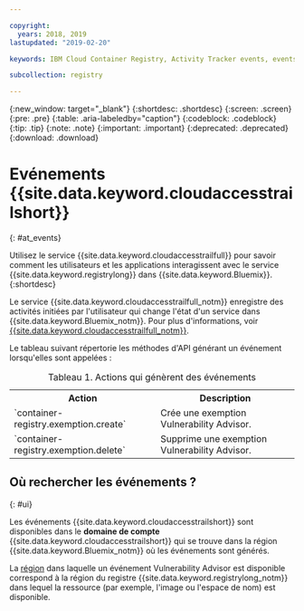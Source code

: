 ```yaml
---

copyright:
  years: 2018, 2019
lastupdated: "2019-02-20"

keywords: IBM Cloud Container Registry, Activity Tracker events, events

subcollection: registry

---
```


{:new_window: target="_blank"}
{:shortdesc: .shortdesc}
{:screen: .screen}
{:pre: .pre}
{:table: .aria-labeledby="caption"}
{:codeblock: .codeblock}
{:tip: .tip}
{:note: .note}
{:important: .important}
{:deprecated: .deprecated}
{:download: .download}

# Evénements {{site.data.keyword.cloudaccesstrailshort}}
{: #at_events}

Utilisez le service {{site.data.keyword.cloudaccesstrailfull}} pour savoir comment les utilisateurs et les applications interagissent avec le service {{site.data.keyword.registrylong}} dans {{site.data.keyword.Bluemix}}.
{:shortdesc}

Le service {{site.data.keyword.cloudaccesstrailfull_notm}} enregistre des activités initiées par l'utilisateur qui change l'état d'un service dans {{site.data.keyword.Bluemix_notm}}.
Pour plus d'informations, voir [{{site.data.keyword.cloudaccesstrailfull_notm}}](/docs/services/cloud-activity-tracker/index.html#getting-started-with-cla).

Le tableau suivant répertorie les méthodes d'API générant un événement lorsqu'elles sont appelées :

<table>
  <caption>Tableau 1. Actions qui génèrent des événements</caption>
  <tr>
    <th>Action</th>
	  <th>Description</th>
  </tr>
  <tr>
    <td>`container-registry.exemption.create`</td>
	  <td>Crée une exemption Vulnerability Advisor.</td>
  </tr>
  <tr>
    <td>`container-registry.exemption.delete`</td>
	  <td>Supprime une exemption Vulnerability Advisor.</td>
  </tr>
 </table>

## Où rechercher les événements ?
{: #ui}

Les événements {{site.data.keyword.cloudaccesstrailshort}} sont disponibles dans le **domaine de compte** {{site.data.keyword.cloudaccesstrailshort}} qui se trouve dans la région {{site.data.keyword.Bluemix_notm}} où les événements sont générés.

La [région](/docs/services/Registry/registry_overview.html#registry_regions) dans laquelle un événement Vulnerability Advisor est disponible correspond à la région du registre {{site.data.keyword.registrylong_notm}} dans lequel la ressource (par exemple, l'image ou l'espace de nom) est disponible.
